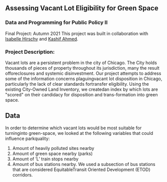 ## Assessing Vacant Lot Eligibility for Green Space
### Data and Programming for Public Policy II
Final Project: Autumn 2021
This project was built in collaboration with [Isabelle Hirschy](http://isabellehirschy.com/) and [Kashif Ahmed](https://github.com/kashifahmed2?tab=repositories).


### Project Description:
Vacant lots are a persistent problem in the city of Chicago. The City holds thousands of pieces of property throughout its jurisdiction, many the result offoreclosures and systemic disinvestment. Our project attempts to address some of the information concerns plaguingvacant lot disposition in Chicago, particularly the lack of clear standards fortransfer eligibility. Using the existing City-Owned Land Inventory, we createdan index by which lots are "scored" on their candidacy for disposition and trans-formation into green space.

## Data
In order to determine which vacant lots would be most suitable for turninginto green-space, we looked at the following variables that could influence parkquality:
1. Amount of heavily polluted sites nearby
2. Amount of green space nearby (parks)
3. Amount of ’L’ train stops nearby
4. Amount of bus stations nearby. We used a subsection of bus stations that are considered EquitableTransit Oriented Development (ETOD) corridors.

